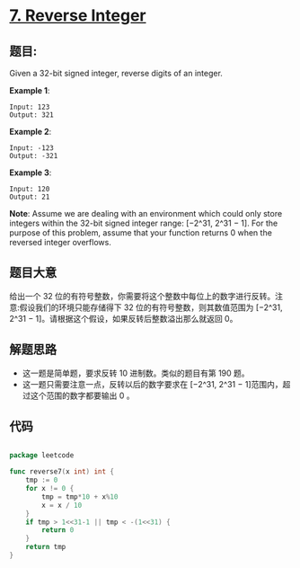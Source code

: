 # [7. Reverse Integer](https://leetcode.com/problems/reverse-integer/)


## 题目:

Given a 32-bit signed integer, reverse digits of an integer.

**Example 1**:

    Input: 123
    Output: 321

**Example 2**:

    Input: -123
    Output: -321

**Example 3**:

    Input: 120
    Output: 21

**Note**: Assume we are dealing with an environment which could only store integers within the 32-bit signed integer range: [−2^31, 2^31 − 1]. For the purpose of this problem, assume that your function returns 0 when the reversed integer overflows.

## 题目大意

给出一个 32 位的有符号整数，你需要将这个整数中每位上的数字进行反转。注意:假设我们的环境只能存储得下 32 位的有符号整数，则其数值范围为 [−2^31,  2^31 − 1]。请根据这个假设，如果反转后整数溢出那么就返回 0。



## 解题思路


- 这一题是简单题，要求反转 10 进制数。类似的题目有第 190 题。
- 这一题只需要注意一点，反转以后的数字要求在 [−2^31, 2^31 − 1]范围内，超过这个范围的数字都要输出 0 。

## 代码

```go

package leetcode

func reverse7(x int) int {
	tmp := 0
	for x != 0 {
		tmp = tmp*10 + x%10
		x = x / 10
	}
	if tmp > 1<<31-1 || tmp < -(1<<31) {
		return 0
	}
	return tmp
}

```

